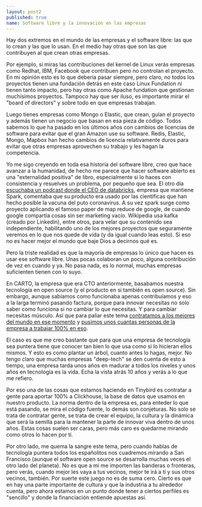 ```yaml
---
layout: post2
published: true
name: Software libre y la innovación en las empresas
---
```


Hay dos extremos en el mundo de las empresas y el software libre: las que lo crean y las que lo usan. En el medio hay otras que son las que contribuyen al que crean otras empresas.

Por ejemplo, si miras las contribuciones del kernel de Linux verás empresas como Redhat, IBM, Facebook que contribuen pero no controlan el proyecto. En mi opinión esto es lo que debería pasar siempre, pero claro, no todos los proyectos tienen una fundación detrás en este caso Linux Fundation ni tienen tanto impacto, pero hay otras como Apache fundation que gestionan muchísimos proyectos. Tampoco hay que ser iluso, es importante mirar el "board of directors" y sobre todo en que empresas trabajan.

Luego tienes empresas como Mongo o Elastic, que crean, guían el proyecto y además tienen un negocio que basan en esa pieza de código. Todos sabemos lo que ha pasado en los últimos años con cambios de licencias de software para evitar que el gran Amazon use su software. Redis, Elastic, Mongo, Mapbox han hecho cambios de licencia relativamente duros para evitar que otras empresas aprovechen su trabajo y les hagan la competencia.

Yo me sigo creyendo en toda esa historia del software libre, creo que hace avanzar a la humanidad, de hecho me parece que hacer software abierto es una "externalidad positiva" de libro, especialmente si lo haces con consistencia y resuelves un problema, por pequeño que sea. El otro día [escuchaba un podcast donde el CEO de databricks](https://thetwentyminutevc.com/ali-ghodsi/), empresa que mantiene Spark, comentaba que su producto era usado por las científicas que han hecho posible la vacuna del puto coronavirus. A su vez spark surge como proyecto aplicando el famoso paper de map reduce de google, de cuando google compartía cosas sin ser marketing vacío. Wikipedia usa kafka (creado por Linkedin), entre otros, para velar que su contenido sea independiente, habilitando uno de los mejores proyectos que seguramente veremos en lo que nos quede de vida (y da igual cuando leas esto). Si eso no es hacer mejor el mundo que baje Dios a decirnos qué es.

Pero la triste realidad es que la mayoría de empresas lo único que hacen es usar ese software libre. Unas pocas colaboran un poco, alguna contribución de vez en cuando y ya. No pasa nada, es lo normal, muchas empresas suficienten tienen con lo suyo.

En CARTO, la empresa que era CTO anteriormente, basabamos nuestra tecnología en open source (y el producto en si también es open source). Sin embargo, aunque sabíamos como funcionaba apenas contribuíamos y eso a la larga terminó pasando factura, porque para innovar necesitas no solo saber como funciona si no cambiar lo que necesitas. Y para cambiar necesitas músculo. Así que para paliar este tema [contratamos a los mejores del mundo en ese momento](http://blog.cleverelephant.ca/2015/02/the-new-gig.html) y [pusimos unos cuantas personas de la empresa a trabajar 100% en eso](https://javisantana.com/2017/12/13/technology-research-team.html). 

El caso es que me creo bastante que para que una empresa de tecnología sea puntera tiene que conocer tan bien lo que usa como si lo hicieran ellos mismos. Y esto es como plantar un árbol, cuanto antes lo hagas, mejor. No tengo claro que muchas empresas "deep-tech" se den cuenta de esto a tiempo, una empresa tarda unos años en madurar a todos los niveles y unos años en tecnología es la vida. Echa la vista atrás 10 años y verás a lo que me refiero.

Por eso una de las cosas que estamos haciendo en Tinybird es contratar a gente para aportar 100% a Clickhouse, la base de datos que usamos en nuestro producto. La norma dentro de la empresa es, para enteder lo que está pasando, se mira el código fuente, lo demás son conjeturas. No solo se trata de contratar gente, se trata de crear el equipo, la cultura y la dinámica que será la semilla para la mantener la parte de innovar viva dentro de unos años. Estas cosas suelen ser caras, pero más caro es quedarme mirando como otros lo hacen por ti.

Por otro lado, me quema la sangre este tema, pero cuando hablas de tecnología puntera todos los españolitos nos cuadremos mirando a San Francisco (aunque el software open source se desarrolla muchas veces el otro lado del planeta). No es que a mi me importen las banderas o fronteras, pero verás, cuando mejor les vaya a tus vecinos, mejor te irá a tí y sus otros vecinos, también. Por suerte este juego no es de suma cero. Cierto es que en hay una parte importante de cultura y que la industria a tu alrededor cuenta, pero ahora estamos en un punto donde tener a ciertos perfiles es "sencillo" y donde la financiación entiende apuestas así.
